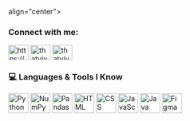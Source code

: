 <p> align="center">
  <imgsrc="https://github.com/thatvivekhingu/thatvivekhingu/blob/main/ml-banner.jpg?raw=true" alt="Machine Learning Banner"/>
</p>
    
<h3 align="left">Connect with me:</h3>
<p align="left">
<a href="https://linkedin.com/in/https://www.linkedin.com/in/vivek-hingu-16b6a92a6/" target="blank"><img align="center" src="https://raw.githubusercontent.com/rahuldkjain/github-profile-readme-generator/master/src/images/icons/Social/linked-in-alt.svg" alt="https://www.linkedin.com/in/vivek-hingu-16b6a92a6/" height="30" width="40" /></a>
<a href="https://instagram.com/thatvivekhingu" target="blank"><img align="center" src="https://raw.githubusercontent.com/rahuldkjain/github-profile-readme-generator/master/src/images/icons/Social/instagram.svg" alt="thatvivekhingu" height="30" width="40" /></a>
<a href="https://www.leetcode.com/thatvivekhingu" target="blank"><img align="center" src="https://raw.githubusercontent.com/rahuldkjain/github-profile-readme-generator/master/src/images/icons/Social/leet-code.svg" alt="thatvivekhingu" height="30" width="40" /></a>
</p>


### 💻 Languages & Tools I Know<p align="left"><p align="left"><p align="left">
<p align="left">
  <img src="https://cdn.jsdelivr.net/gh/devicons/devicon/icons/python/python-original.svg" width="40" alt="Python"/>
  <img src="https://cdn.jsdelivr.net/gh/devicons/devicon/icons/numpy/numpy-original.svg" width="40" alt="NumPy"/>
  <img src="https://pandas.pydata.org/static/img/pandas_mark.svg" width="40" alt="Pandas"/>
  <img src="https://cdn.jsdelivr.net/gh/devicons/devicon/icons/html5/html5-original.svg" width="40" alt="HTML"/>
  <img src="https://cdn.jsdelivr.net/gh/devicons/devicon/icons/css3/css3-original.svg" width="40" alt="CSS"/>
  <img src="https://cdn.jsdelivr.net/gh/devicons/devicon/icons/javascript/javascript-original.svg" width="40" alt="JavaScript"/>
  <img src="https://cdn.jsdelivr.net/gh/devicons/devicon/icons/java/java-original.svg" width="40" alt="Java"/>
  <img src="https://cdn.jsdelivr.net/gh/devicons/devicon/icons/figma/figma-original.svg" width="40" alt="Figma"/>
</p>

